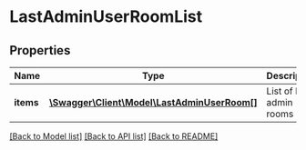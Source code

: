 # LastAdminUserRoomList

## Properties
Name | Type | Description | Notes
------------ | ------------- | ------------- | -------------
**items** | [**\Swagger\Client\Model\LastAdminUserRoom[]**](LastAdminUserRoom.md) | List of last admin rooms | 

[[Back to Model list]](../README.md#documentation-for-models) [[Back to API list]](../README.md#documentation-for-api-endpoints) [[Back to README]](../README.md)


